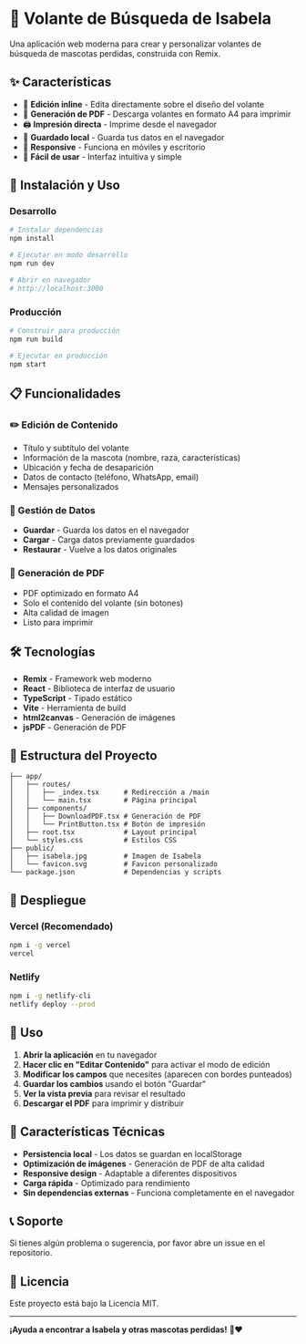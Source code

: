 # 🐶 Volante de Búsqueda de Isabela

Una aplicación web moderna para crear y personalizar volantes de búsqueda de mascotas perdidas, construida con Remix.

## ✨ Características

- 🎨 **Edición inline** - Edita directamente sobre el diseño del volante
- 📄 **Generación de PDF** - Descarga volantes en formato A4 para imprimir
- 🖨️ **Impresión directa** - Imprime desde el navegador
- 💾 **Guardado local** - Guarda tus datos en el navegador
- 📱 **Responsive** - Funciona en móviles y escritorio
- 🎯 **Fácil de usar** - Interfaz intuitiva y simple

## 🚀 Instalación y Uso

### Desarrollo
```bash
# Instalar dependencias
npm install

# Ejecutar en modo desarrollo
npm run dev

# Abrir en navegador
# http://localhost:3000
```

### Producción
```bash
# Construir para producción
npm run build

# Ejecutar en producción
npm start
```

## 📋 Funcionalidades

### ✏️ Edición de Contenido
- Título y subtítulo del volante
- Información de la mascota (nombre, raza, características)
- Ubicación y fecha de desaparición
- Datos de contacto (teléfono, WhatsApp, email)
- Mensajes personalizados

### 💾 Gestión de Datos
- **Guardar** - Guarda los datos en el navegador
- **Cargar** - Carga datos previamente guardados
- **Restaurar** - Vuelve a los datos originales

### 📄 Generación de PDF
- PDF optimizado en formato A4
- Solo el contenido del volante (sin botones)
- Alta calidad de imagen
- Listo para imprimir

## 🛠️ Tecnologías

- **Remix** - Framework web moderno
- **React** - Biblioteca de interfaz de usuario
- **TypeScript** - Tipado estático
- **Vite** - Herramienta de build
- **html2canvas** - Generación de imágenes
- **jsPDF** - Generación de PDF

## 📁 Estructura del Proyecto

```
├── app/
│   ├── routes/
│   │   ├── _index.tsx      # Redirección a /main
│   │   └── main.tsx        # Página principal
│   ├── components/
│   │   ├── DownloadPDF.tsx # Generación de PDF
│   │   └── PrintButton.tsx # Botón de impresión
│   ├── root.tsx            # Layout principal
│   └── styles.css          # Estilos CSS
├── public/
│   ├── isabela.jpg         # Imagen de Isabela
│   └── favicon.svg         # Favicon personalizado
└── package.json            # Dependencias y scripts
```

## 🚀 Despliegue

### Vercel (Recomendado)
```bash
npm i -g vercel
vercel
```

### Netlify
```bash
npm i -g netlify-cli
netlify deploy --prod
```

## 📝 Uso

1. **Abrir la aplicación** en tu navegador
2. **Hacer clic en "Editar Contenido"** para activar el modo de edición
3. **Modificar los campos** que necesites (aparecen con bordes punteados)
4. **Guardar los cambios** usando el botón "Guardar"
5. **Ver la vista previa** para revisar el resultado
6. **Descargar el PDF** para imprimir y distribuir

## 🎯 Características Técnicas

- **Persistencia local** - Los datos se guardan en localStorage
- **Optimización de imágenes** - Generación de PDF de alta calidad
- **Responsive design** - Adaptable a diferentes dispositivos
- **Carga rápida** - Optimizado para rendimiento
- **Sin dependencias externas** - Funciona completamente en el navegador

## 📞 Soporte

Si tienes algún problema o sugerencia, por favor abre un issue en el repositorio.

## 📄 Licencia

Este proyecto está bajo la Licencia MIT.

---

**¡Ayuda a encontrar a Isabela y otras mascotas perdidas!** 🐶❤️